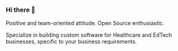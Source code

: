 ### Hi there 👋

Positive and team-oriented attitude. Open Source enthusiastic.

Specialize in building custom software for Healthcare and EdTech businesses, specific to your business requirements.
